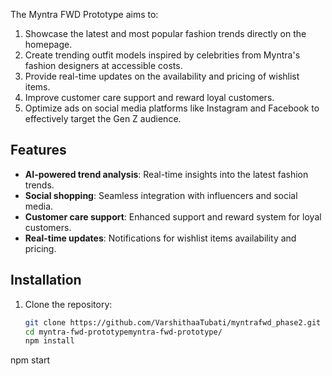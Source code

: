 
The Myntra FWD Prototype aims to:
1. Showcase the latest and most popular fashion trends directly on the homepage.
2. Create trending outfit models inspired by celebrities from Myntra's fashion designers at accessible costs.
3. Provide real-time updates on the availability and pricing of wishlist items.
4. Improve customer care support and reward loyal customers.
5. Optimize ads on social media platforms like Instagram and Facebook to effectively target the Gen Z audience.

## Features

- **AI-powered trend analysis**: Real-time insights into the latest fashion trends.
- **Social shopping**: Seamless integration with influencers and social media.
- **Customer care support**: Enhanced support and reward system for loyal customers.
- **Real-time updates**: Notifications for wishlist items availability and pricing.

## Installation

1. Clone the repository:
   ```bash
   git clone https://github.com/VarshithaaTubati/myntrafwd_phase2.git
   cd myntra-fwd-prototypemyntra-fwd-prototype/
   npm install
npm start

